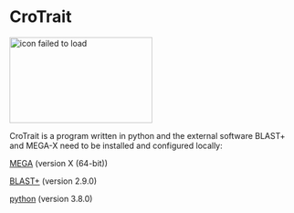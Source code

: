# CroTrait

<img src="https://github.com/happywlu/CroTrait/master/icon.jpg" width="250" height="150" alt="icon failed to load"/>

CroTrait is a program written in python and the external software BLAST+ and MEGA-X need to be installed and configured locally:<br>

[MEGA](https://www.megasoftware.net/) (version X (64-bit))<br>

[BLAST+](https://blast.ncbi.nlm.nih.gov/) (version 2.9.0)<br>

[python](https://www.python.org/) (version 3.8.0) <br>

